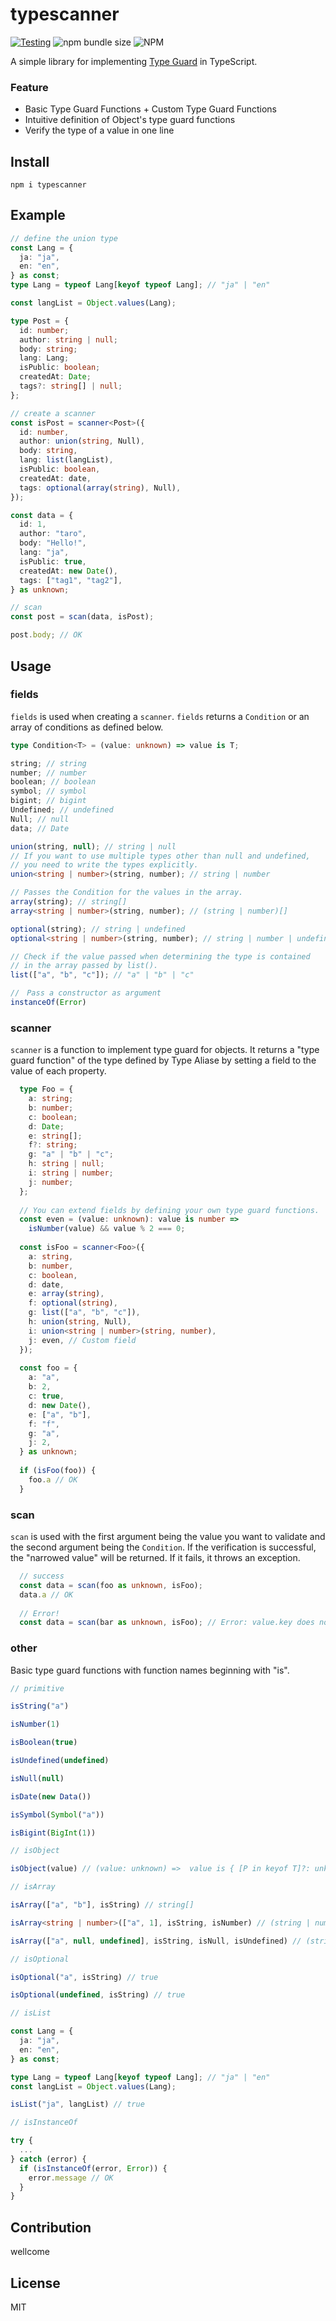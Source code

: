 # typescanner
[![Testing](https://github.com/yona3/typescanner/actions/workflows/test.yml/badge.svg)](https://github.com/yona3/typescanner/actions/workflows/test.yml)
![npm bundle size](https://img.shields.io/bundlephobia/minzip/typescanner)
![NPM](https://img.shields.io/npm/l/typescanner)

A simple library for implementing [Type Guard](https://www.typescriptlang.org/docs/handbook/2/narrowing.html) in TypeScript.


### Feature
- Basic Type Guard Functions + Custom Type Guard Functions
- Intuitive definition of Object's type guard functions
- Verify the type of a value in one line


## Install

```shell
npm i typescanner
```

## Example

```ts
// define the union type
const Lang = {
  ja: "ja",
  en: "en",
} as const;
type Lang = typeof Lang[keyof typeof Lang]; // "ja" | "en"

const langList = Object.values(Lang);

type Post = {
  id: number;
  author: string | null;
  body: string;
  lang: Lang;
  isPublic: boolean;
  createdAt: Date;
  tags?: string[] | null;
};

// create a scanner
const isPost = scanner<Post>({
  id: number,
  author: union(string, Null),
  body: string,
  lang: list(langList),
  isPublic: boolean,
  createdAt: date,
  tags: optional(array(string), Null),
});

const data = {
  id: 1,
  author: "taro",
  body: "Hello!",
  lang: "ja",
  isPublic: true,
  createdAt: new Date(),
  tags: ["tag1", "tag2"],
} as unknown;

// scan
const post = scan(data, isPost);

post.body; // OK

```

## Usage

### fields
`fields` is used when creating a `scanner`. `fields` returns a `Condition` or an array of conditions as defined below.
```ts
type Condition<T> = (value: unknown) => value is T;
```
```ts
string; // string
number; // number
boolean; // boolean
symbol; // symbol
bigint; // bigint
Undefined; // undefined
Null; // null
data; // Date

union(string, null); // string | null
// If you want to use multiple types other than null and undefined,
// you need to write the types explicitly.
union<string | number>(string, number); // string | number

// Passes the Condition for the values in the array.
array(string); // string[]
array<string | number>(string, number); // (string | number)[]

optional(string); // string | undefined
optional<string | number>(string, number); // string | number | undefined

// Check if the value passed when determining the type is contained 
// in the array passed by list().
list(["a", "b", "c"]); // "a" | "b" | "c"

//　Pass a constructor as argument
instanceOf(Error)
```

### scanner
`scanner` is a function to implement type guard for objects. It returns a "type guard function" of the type defined by Type Aliase by setting a field to the value of each property.
```ts
  type Foo = {
    a: string;
    b: number;
    c: boolean;
    d: Date;
    e: string[];
    f?: string;
    g: "a" | "b" | "c";
    h: string | null;
    i: string | number;
    j: number;
  };
  
  // You can extend fields by defining your own type guard functions.
  const even = (value: unknown): value is number =>
    isNumber(value) && value % 2 === 0;
  
  const isFoo = scanner<Foo>({
    a: string,
    b: number,
    c: boolean,
    d: date,
    e: array(string),
    f: optional(string),
    g: list(["a", "b", "c"]),
    h: union(string, Null),
    i: union<string | number>(string, number),
    j: even, // Custom field
  });
  
  const foo = {
    a: "a",
    b: 2,
    c: true,
    d: new Date(),
    e: ["a", "b"],
    f: "f",
    g: "a",
    j: 2,
  } as unknown;
  
  if (isFoo(foo)) {
    foo.a // OK
  }
```

### scan
`scan` is used with the first argument being the value you want to validate and the second argument being the `Condition`.
If the verification is successful, the "narrowed value" will be returned. If it fails, it throws an exception.
```ts
  // success
  const data = scan(foo as unknown, isFoo);
  data.a // OK
  
  // Error!
  const data = scan(bar as unknown, isFoo); // Error: value.key does not meet the condition.
```

### other
Basic type guard functions with function names beginning with "is".

```ts
// primitive

isString("a")

isNumber(1)

isBoolean(true)

isUndefined(undefined)

isNull(null)

isDate(new Data())

isSymbol(Symbol("a"))

isBigint(BigInt(1))

// isObject

isObject(value) // (value: unknown) =>  value is { [P in keyof T]?: unknown }

// isArray

isArray(["a", "b"], isString) // string[]

isArray<string | number>(["a", 1], isString, isNumber) // (string | number)[]

isArray(["a", null, undefined], isString, isNull, isUndefined) // (string | null | undefined)[]

// isOptional

isOptional("a", isString) // true

isOptional(undefined, isString) // true

// isList

const Lang = {
  ja: "ja",
  en: "en",
} as const;

type Lang = typeof Lang[keyof typeof Lang]; // "ja" | "en"
const langList = Object.values(Lang);

isList("ja", langList) // true

// isInstanceOf

try {
  ...
} catch (error) {
  if (isInstanceOf(error, Error)) {
    error.message // OK
  }
}
```

## Contribution

wellcome

## License

MIT
